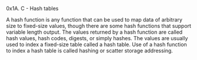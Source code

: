 0x1A. C - Hash tables

A hash function is any function that can be used to map data of arbitrary size to fixed-size values, though there are some hash functions that support variable length output. The values returned by a hash function are called hash values, hash codes, digests, or simply hashes. The values are usually used to index a fixed-size table called a hash table. Use of a hash function to index a hash table is called hashing or scatter storage addressing.
